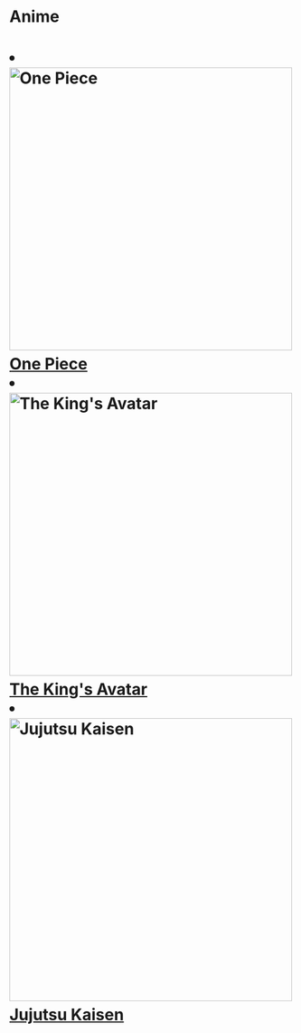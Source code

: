 
<html>
<head>
</head>
<body>
    <h1><strong>Anime</strong><h1>
    <li><a href="https://www.imdb.com/title/tt0388629/"><img src="https://m.media-amazon.com/images/M/MV5BODcwNWE3OTMtMDc3MS00NDFjLWE1OTAtNDU3NjgxODMxY2UyXkEyXkFqcGdeQXVyNTAyODkwOQ@@._V1_FMjpg_UX1000_.jpg" alt="One Piece" style="width:500px;height:auto;">One Piece</a></li>
    <li><a href="https://www.imdb.com/title/tt6859260/?ref_=fn_al_tt_2"><img src="https://m.media-amazon.com/images/M/MV5BZjIyMjE5ZDYtMTQxNC00NTEzLTgwYzYtMmM0NDg3OWFlYWM5XkEyXkFqcGdeQXVyNjMxNzQ2NTQ@._V1_.jpg" alt="The King's Avatar" style="width:500px;height:auto;">The King's Avatar</a></li>
    <li><a href="https://www.imdb.com/title/tt12343534/?ref_=nv_sr_srsg_0_tt_2_nm_6_q_Juju"><img src="https://m.media-amazon.com/images/M/MV5BMTMwMDM4N2EtOTJiYy00OTQ0LThlZDYtYWUwOWFlY2IxZGVjXkEyXkFqcGdeQXVyNjAwNDUxODI@._V1_.jpg" alt="Jujutsu Kaisen" style="width:500px;height:auto;">Jujutsu Kaisen</a></li>

